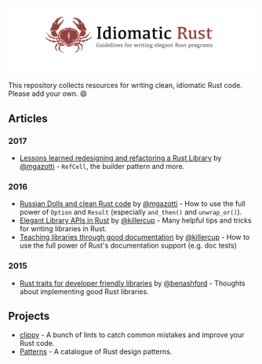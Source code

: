 ![Logo](idiomatic-rust.png)

This repository collects resources for writing clean, idiomatic Rust code.
Please add your own. :smile:

## Articles

###  2017

* [Lessons learned redesigning and refactoring a Rust Library](https://mgattozzi.com/refactor-rust) by [@mgazotti](https://github.com/mgattozzi) - `RefCell`, the builder pattern and more.

### 2016

* [Russian Dolls and clean Rust code](https://mgattozzi.com/russian-dolls) by [@mgazotti](https://github.com/mgattozzi) - How to use the full power of `Option` and `Result` (especially `and_then()` and `unwrap_or()`).
* [Elegant Library APIs in Rust](https://deterministic.space/elegant-apis-in-rust.html) by [@killercup](https://github.com/killercup) - Many helpful tips and tricks for writing libraries in Rust.
* [Teaching libraries through good documentation](https://deterministic.space/teaching-libraries.html) by [@killercup](https://github.com/killercup) - How to use the full power of Rust's documentation support (e.g. doc tests)

### 2015

* [Rust traits for developer friendly libraries](http://benashford.github.io/blog/2015/05/24/rust-traits-for-developer-friendly-libraries/) by [@benashford](https://github.com/benashford) - Thoughts about implementing good Rust libraries.

## Projects

* [clippy](https://github.com/Manishearth/rust-clippy) - A bunch of lints to catch common mistakes and improve your Rust code.
* [Patterns](https://github.com/nrc/patterns/) - A catalogue of Rust design patterns.

